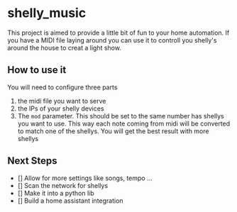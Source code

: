 # shelly_music

This project is aimed to provide a little bit of fun to your home automation. If you have a MIDI file laying around you can use it to controll you shelly's around the house to creat a light show. 

## How to use it

You will need to configure three parts 

1. the midi file you want to serve
2. the IPs of your shelly devices 
3. The ```mod``` parameter. This should be set to the same number has shellys you want to use. This way each note coming from midi will be converted to match one of the shellys. You will get the best result with more shellys

## Next Steps

- [] Allow for more settings like songs, tempo ...
- [] Scan the network for shellys 
- [] Make it into a python lib
- [] Build a home assistant integration
